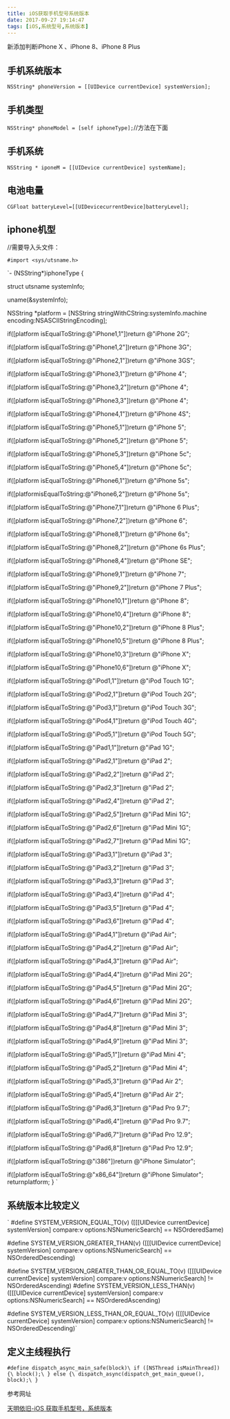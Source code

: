 ```yaml
---
title: iOS获取手机型号系统版本
date: 2017-09-27 19:14:47
tags: [iOS,系统型号,系统版本]
---
```


新添加判断iPhone X 、iPhone 8、iPhone 8 Plus 

## 手机系统版本

`NSString* phoneVersion = [[UIDevice currentDevice] systemVersion];`

## 手机类型

`NSString* phoneModel = [self iphoneType];`//方法在下面

## 手机系统

`NSString * iponeM = [[UIDevice currentDevice] systemName];`

## 电池电量

`CGFloat batteryLevel=[[UIDevicecurrentDevice]batteryLevel];`

<!-- more -->

## iphone机型

//需要导入头文件：

`#import <sys/utsname.h>`

`- (NSString*)iphoneType {

struct utsname systemInfo;

uname(&systemInfo);

NSString *platform = [NSString stringWithCString:systemInfo.machine encoding:NSASCIIStringEncoding];

if([platform isEqualToString:@"iPhone1,1"])return @"iPhone 2G";

if([platform isEqualToString:@"iPhone1,2"])return @"iPhone 3G";

if([platform isEqualToString:@"iPhone2,1"])return @"iPhone 3GS";

if([platform isEqualToString:@"iPhone3,1"])return @"iPhone 4";

if([platform isEqualToString:@"iPhone3,2"])return @"iPhone 4";

if([platform isEqualToString:@"iPhone3,3"])return @"iPhone 4";

if([platform isEqualToString:@"iPhone4,1"])return @"iPhone 4S";

if([platform isEqualToString:@"iPhone5,1"])return @"iPhone 5";

if([platform isEqualToString:@"iPhone5,2"])return @"iPhone 5";

if([platform isEqualToString:@"iPhone5,3"])return @"iPhone 5c";

if([platform isEqualToString:@"iPhone5,4"])return @"iPhone 5c";

if([platform isEqualToString:@"iPhone6,1"])return @"iPhone 5s";

if([platformisEqualToString:@"iPhone6,2"])return @"iPhone 5s";

if([platform isEqualToString:@"iPhone7,1"])return @"iPhone 6 Plus";

if([platform isEqualToString:@"iPhone7,2"])return @"iPhone 6";

if([platform isEqualToString:@"iPhone8,1"])return @"iPhone 6s";

if([platform isEqualToString:@"iPhone8,2"])return @"iPhone 6s Plus";

if([platform isEqualToString:@"iPhone8,4"])return @"iPhone SE";

if([platform isEqualToString:@"iPhone9,1"])return @"iPhone 7";

if([platform isEqualToString:@"iPhone9,2"])return @"iPhone 7 Plus";

if([platform isEqualToString:@"iPhone10,1"])return @"iPhone 8";

if([platform isEqualToString:@"iPhone10,4"])return @"iPhone 8";

if([platform isEqualToString:@"iPhone10,2"])return @"iPhone 8 Plus";

if([platform isEqualToString:@"iPhone10,5"])return @"iPhone 8 Plus";

if([platform isEqualToString:@"iPhone10,3"])return @"iPhone X";

if([platform isEqualToString:@"iPhone10,6"])return @"iPhone X";

if([platform isEqualToString:@"iPod1,1"])return @"iPod Touch 1G";

if([platform isEqualToString:@"iPod2,1"])return @"iPod Touch 2G";

if([platform isEqualToString:@"iPod3,1"])return @"iPod Touch 3G";

if([platform isEqualToString:@"iPod4,1"])return @"iPod Touch 4G";

if([platform isEqualToString:@"iPod5,1"])return @"iPod Touch 5G";

if([platform isEqualToString:@"iPad1,1"])return @"iPad 1G";

if([platform isEqualToString:@"iPad2,1"])return @"iPad 2";

if([platform isEqualToString:@"iPad2,2"])return @"iPad 2";

if([platform isEqualToString:@"iPad2,3"])return @"iPad 2";

if([platform isEqualToString:@"iPad2,4"])return @"iPad 2";

if([platform isEqualToString:@"iPad2,5"])return @"iPad Mini 1G";

if([platform isEqualToString:@"iPad2,6"])return @"iPad Mini 1G";

if([platform isEqualToString:@"iPad2,7"])return @"iPad Mini 1G";

if([platform isEqualToString:@"iPad3,1"])return @"iPad 3";

if([platform isEqualToString:@"iPad3,2"])return @"iPad 3";

if([platform isEqualToString:@"iPad3,3"])return @"iPad 3";

if([platform isEqualToString:@"iPad3,4"])return @"iPad 4";

if([platform isEqualToString:@"iPad3,5"])return @"iPad 4";

if([platform isEqualToString:@"iPad3,6"])return @"iPad 4";

if([platform isEqualToString:@"iPad4,1"])return @"iPad Air";

if([platform isEqualToString:@"iPad4,2"])return @"iPad Air";

if([platform isEqualToString:@"iPad4,3"])return @"iPad Air";

if([platform isEqualToString:@"iPad4,4"])return @"iPad Mini 2G";

if([platform isEqualToString:@"iPad4,5"])return @"iPad Mini 2G";

if([platform isEqualToString:@"iPad4,6"])return @"iPad Mini 2G";

if([platform isEqualToString:@"iPad4,7"])return @"iPad Mini 3";

if([platform isEqualToString:@"iPad4,8"])return @"iPad Mini 3";

if([platform isEqualToString:@"iPad4,9"])return @"iPad Mini 3";

if([platform isEqualToString:@"iPad5,1"])return @"iPad Mini 4";

if([platform isEqualToString:@"iPad5,2"])return @"iPad Mini 4";

if([platform isEqualToString:@"iPad5,3"])return @"iPad Air 2";

if([platform isEqualToString:@"iPad5,4"])return @"iPad Air 2";

if([platform isEqualToString:@"iPad6,3"])return @"iPad Pro 9.7";

if([platform isEqualToString:@"iPad6,4"])return @"iPad Pro 9.7";

if([platform isEqualToString:@"iPad6,7"])return @"iPad Pro 12.9";

if([platform isEqualToString:@"iPad6,8"])return @"iPad Pro 12.9";

if([platform isEqualToString:@"i386"])return @"iPhone Simulator";

if([platform isEqualToString:@"x86_64"])return @"iPhone Simulator";
returnplatform;
}
`

## 系统版本比较定义

`
#define SYSTEM_VERSION_EQUAL_TO(v)                  ([[[UIDevice currentDevice] systemVersion] compare:v options:NSNumericSearch] == NSOrderedSame)

#define SYSTEM_VERSION_GREATER_THAN(v)              ([[[UIDevice currentDevice] systemVersion] compare:v options:NSNumericSearch] == NSOrderedDescending)

#define SYSTEM_VERSION_GREATER_THAN_OR_EQUAL_TO(v)  ([[[UIDevice currentDevice] systemVersion] compare:v options:NSNumericSearch] != NSOrderedAscending)
#define SYSTEM_VERSION_LESS_THAN(v)                 ([[[UIDevice currentDevice] systemVersion] compare:v options:NSNumericSearch] == NSOrderedAscending)

#define SYSTEM_VERSION_LESS_THAN_OR_EQUAL_TO(v)     ([[[UIDevice currentDevice] systemVersion] compare:v options:NSNumericSearch] != NSOrderedDescending)`


## 定义主线程执行

`#define dispatch_async_main_safe(block)\
if ([NSThread isMainThread]) {\
block();\
} else {\
dispatch_async(dispatch_get_main_queue(), block);\
}`



参考网址

[天明依旧-iOS 获取手机型号，系统版本](http://www.jianshu.com/p/02bba9419df8)

